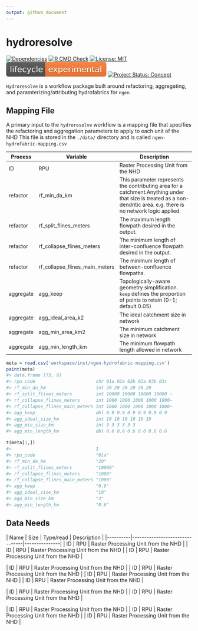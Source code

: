 ```yaml
---
output: github_document
---
```


<!-- README.md is generated from README.Rmd. Please edit that file -->



# hydroresolve

<!-- badges: start -->
[![Dependencies](https://img.shields.io/badge/dependencies-13/50-red?style=flat)](#)
[![R CMD Check](https://github.com/mikejohnson51/hydroresolve/actions/workflows/R-CMD-check.yaml/badge.svg)](https://github.com/mikejohnson51/hydroresolve/actions/workflows/R-CMD-check.yaml)
[![License: MIT](https://img.shields.io/badge/License-MIT-yellow.svg)](https://choosealicense.com/licenses/mit/)
[![LifeCycle](man/figures/lifecycle/lifecycle-experimental.svg)](https://lifecycle.r-lib.org/articles/stages.html#experimental)
[![Project Status: Concept](https://www.repostatus.org/badges/latest/concept.svg)](https://www.repostatus.org/#concept)
<!-- badges: end -->


`Hydroresolve` is a workflow package built around refactoring, aggregating, and paramterizing/attributing hydrofabrics for `ngen`.

## Mapping File

A primary input to the `hydroresolve` workflow is a mapping file that specifies the refactoring and aggregation parameters to apply to each unit of the NHD This file is stored in the `./data/` directory and is called `ngen-hydrofabric-mapping.csv`

| Process  | Variable                       | Description   |
|----------|--------------------------------|---------------|
| ID       | RPU                            | Raster Processing Unit from the NHD  |
| refactor | rf_min_da_km                   | This parameter represents the contributing area for a catchment.Anything under that size is treated as a non-dendritic area. e.g. there is no network logic applied.   |
| refactor | rf_split_flines_meters         | The maximum length flowpath desired in the output.  |
| refactor | rf_collapse_flines_meters      | The minimum length of inter-confluence flowpath desired in the output.  |
| refactor | rf_collapse_flines_main_meters | The minimum length of between-confluence flowpaths.  |
| aggregate| agg_keep                       | Topologically-aware geometry simplification. `keep` defines the proportion of points to retain (0-1; default 0.05)  |
| aggregate| agg_ideal_area_k2             | The ideal catchment size in network  |
| aggregate| agg_min_area_km2              | The minimum catchment size in network  |
| aggregate| agg_min_length_km             | The minimum flowpath length allowed in network   |


```r
meta = read.csv('workspace/inst/ngen-hydrofabric-mapping.csv')
paint(meta)
#> data.frame [73, 9] 
#> rpu_code                       chr 01a 02a 02b 03a 03b 03c
#> rf_min_da_km                   int 20 20 20 20 20 20
#> rf_split_flines_meters         int 10000 10000 10000 10000 ~
#> rf_collapse_flines_meters      int 1000 1000 1000 1000 1000~
#> rf_collapse_flines_main_meters int 1000 1000 1000 1000 1000~
#> agg_keep                       dbl 0.9 0.9 0.9 0.9 0.9 0.9
#> agg_ideal_size_km              int 10 10 10 10 10 10
#> agg_min_size_km                int 3 3 3 3 3 3
#> agg_min_length_km              dbl 0.6 0.6 0.6 0.6 0.6 0.6
```


```r
t(meta[1,])
#>                                1      
#> rpu_code                       "01a"  
#> rf_min_da_km                   "20"   
#> rf_split_flines_meters         "10000"
#> rf_collapse_flines_meters      "1000" 
#> rf_collapse_flines_main_meters "1000" 
#> agg_keep                       "0.9"  
#> agg_ideal_size_km              "10"   
#> agg_min_size_km                "3"    
#> agg_min_length_km              "0.6"
```

## Data Needs

| Name     | Size                           | Type/read   | Description | 
|----------|--------------------------------|---------------|
| ID       | RPU                            | Raster Processing Unit from the NHD  |
| ID       | RPU                            | Raster Processing Unit from the NHD  |
| ID       | RPU                            | Raster Processing Unit from the NHD  |

| ID       | RPU                            | Raster Processing Unit from the NHD  |
| ID       | RPU                            | Raster Processing Unit from the NHD  |
| ID       | RPU                            | Raster Processing Unit from the NHD  |
| ID       | RPU                            | Raster Processing Unit from the NHD  |

| ID       | RPU                            | Raster Processing Unit from the NHD  |
| ID       | RPU                            | Raster Processing Unit from the NHD  |

| ID       | RPU                            | Raster Processing Unit from the NHD  |
| ID       | RPU                            | Raster Processing Unit from the NHD  |
| ID       | RPU                            | Raster Processing Unit from the NHD  |
